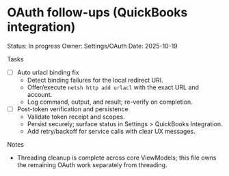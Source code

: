# OAuth follow-ups (QuickBooks integration)

Status: In progress
Owner: Settings/OAuth
Date: 2025-10-19

Tasks
- [ ] Auto urlacl binding fix
  - Detect binding failures for the local redirect URI.
  - Offer/execute `netsh http add urlacl` with the exact URL and account.
  - Log command, output, and result; re-verify on completion.
- [ ] Post-token verification and persistence
  - Validate token receipt and scopes.
  - Persist securely; surface status in Settings > QuickBooks Integration.
  - Add retry/backoff for service calls with clear UX messages.

Notes
- Threading cleanup is complete across core ViewModels; this file owns the remaining OAuth work separately from threading.
